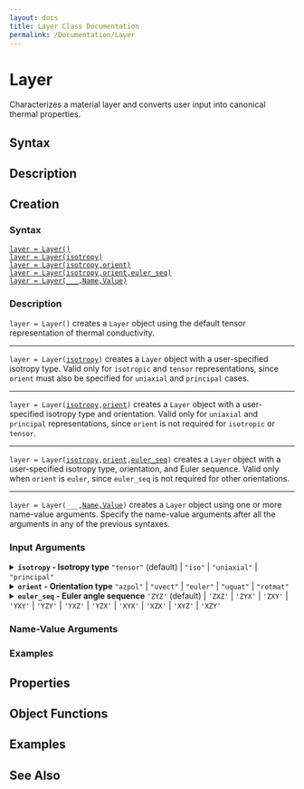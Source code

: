 ```yaml
---
layout: docs
title: Layer Class Documentation
permalink: /Documentation/Layer
---
```


# Layer

Characterizes a material layer and converts user input into canonical thermal properties.

## Syntax

## Description

## Creation

### Syntax

[`layer = Layer()`](#d1)<br>
[`layer = Layer(isotropy)`](#d2)<br>
[`layer = Layer(isotropy,orient)`](#d3)<br>
[`layer = Layer(isotropy,orient,euler_seq)`](#d4)<br>
[`layer = Layer(___,Name,Value)`](#d5)<br>

### Description

<a id="d1"></a>

`layer = Layer()` creates a `Layer` object using the default tensor representation of thermal conductivity.

<a id="d2"></a>

<hr>

`layer = Layer(`[`isotropy`](#isotropy-argument)`)` creates a `Layer` object with a user-specified isotropy type. Valid only for `isotropic` and `tensor` representations, since `orient` must also be specified for `uniaxial` and `principal` cases.

<a id="d3"></a>

<hr>

`layer = Layer(`[`isotropy`](#isotropy-argument)`,`[`orient`](#orient-argument)`)` creates a `Layer` object with a user-specified isotropy type and orientation. Valid only for `uniaxial` and `principal` representations, since `orient` is not required for `isotropic` or `tensor`.

<a id="d4"></a>

<hr>

`layer = Layer(`[`isotropy`](#isotropy-argument)`,`[`orient`](#orient-argument)`,`[`euler_seq`](#euler-seq-argument)`)` creates a `Layer` object with a user-specified isotropy type, orientation, and Euler sequence. Valid only when `orient` is `euler`, since `euler_seq` is not required for other orientations.

<a id="d5"></a>

<hr>

`layer = Layer(___,`[`Name,Value`](#name-value-arguments)`)` creates a `Layer` object using one or more name-value arguments. Specify the name-value arguments after all the arguments in any of the previous syntaxes.

### Input Arguments
<details class="custom-details" id="isotropy-argument">
    <summary>
        <span class="summary-text">
            <b><code>isotropy</code> - Isotropy type</b>
            <span class="subline">
              <code>"tensor"</code> (default) | <code>"iso"</code> | <code>"uniaxial"</code> | <code>"principal"</code></span>
        </span>
    </summary>
    <div>
        <p>
            Isotropy type specifies the isotropy level of the layer.
        </p>
        <ul>
            <li><code>"iso"</code>: For scalar thermal conductivity <code>k</code></li>
            <li><code>"uniaxial"</code>: For 2 principal thermal conductivities along a specified axis <code>k∥</code> and perpendicular to that axis <code>k⊥</code></li>
            <li><code>"principal"</code>: For 3 principal thermal conductivities sorted in descending order <code>kp1 > kp2 > kp3</code></li>
            <li><code>"tensor"</code>: For 6 element thermal conductivity tensor <code>K11</code>, <code>K21</code>, <code>K31</code>, <code>K22</code>, <code>K32</code>, <code>K33</code></li>
        </ul>
        <p>
            <code>char</code> and <code>string</code> inputs are case-insensitive and may be specified as a unique leading substring of any one of the above listed options.
        </p>
        <p>
            <b>Data Types:</b> <code>char</code> | <code>string</code> | <a href="{{ '/Documentation/OrientEnum' | relative_url }}"><code>OrientEnum</code></a>
        </p>
    </div>
</details>

<details class="custom-details" id="orient-argument">
    <summary>
        <span class="summary-text">
            <b><code>orient</code> - Orientation type</b>
            <span class="subline">
                <code>"azpol"</code> | <code>"uvect"</code> | <code>"euler"</code> | <code>"uquat"</code> | <code>"rotmat"</code>
            </span>
        </span>
    </summary>
    <div>
        <p>
            Orientation type specifies how the principal axes orientations of the layer are represented.
            Required when <code>isotropy</code> equals either <code>"uniaxial"</code> or <code>"principal"</code>.
        </p>
        <ul>
            <li><code>"azpol"</code>: For representing the <code>k∥</code> axis as azimuthal <code>θ_az</code> and polar <code>θ_pol</code> angles. Use only when <code>film_isotropy = "uniaxial"</code>.</li>
            <li><code>"uvect"</code>: For representing the <code>k∥</code> axis as a unit vector <code>v1</code>, <code>v2</code>, <code>v3</code>. Use only when <code>film_isotropy = "uniaxial"</code>.</li>
            <li><code>"euler"</code>: For representing the orientation of the principal axes as Euler angles <code>θA1</code>, <code>θB2</code>, <code>θC3</code>, with <code>A</code>, <code>B</code>, <code>C</code> \(\in\) {<code>'X'</code>, <code>'Y'</code>, <code>'Z'</code>}</li>
            <li><code>"uquat"</code>: For representing the orientation of the principal axes as a unit quaternion <code>q1</code>, <code>q2</code>, <code>q3</code>, <code>q4</code>.</li>
            <li><code>"rotmat"</code>: For representing the orientation of the principal axes as a rotation matrix <code>R11</code>, <code>R21</code>, <code>R31</code>, <code>R12</code>, <code>R22</code>, <code>R32</code>, <code>R13</code>, <code>R23</code>, <code>R33</code>.</li>
        </ul>
        <p>
            <code>char</code> and <code>string</code> inputs are case-insensitive and may be specified as a unique leading substring of any one of the above listed options.
        </p>
        <p>
            <b>Data Types:</b> <code>char</code> | <code>string</code> | <a href="{{ '/Documentation/IsotropyEnum' | relative_url }}"><code>IsotropyEnum</code></a>
        </p>
    </div>
</details>

<details class="custom-details" id="euler-seq-argument">
    <summary>
        <span class="summary-text">
            <b><code>euler_seq</code> - Euler angle sequence</b>
            <span class="subline">
                <code>'ZYZ'</code> (default) | <code>'ZXZ'</code> | <code>'ZYX'</code> | <code>'ZXY'</code> | <code>'YXY'</code> | <code>'YZY'</code> | <code>'YXZ'</code> | <code>'YZX'</code> | <code>'XYX'</code> | <code>'XZX'</code> | <code>'XYZ'</code> | <code>'XZY'</code>
            </span>
        </span>
    </summary>
    <div>
        <p>
            Euler angle sequence specified as three axes.
            I.e., computes the rotation matrix as \(\mathbf{R} = \mathbf{R}_i\left(\theta_1\right) \cdot \mathbf{R}_j\left(\theta_2\right) \cdot \mathbf{R}_k\left(\theta_3\right)\), where \(i, j, k \in \left\{x, y, z\right\}\) are the 1st, 2nd, and 3rd characters of the input character array, and:
        </p>
        <p>
            \(
            {\mathbf{R}_x(\theta) =
            \begin{bmatrix}
            1 & 0 & 0 \\
            0 & \cos\theta & -\sin\theta \\
            0 & \sin\theta & \cos\theta
            \end{bmatrix}},\,
            {\mathbf{R}_y(\theta) =
            \begin{bmatrix}
            \cos\theta & 0 & \sin\theta \\
            0 & 1 & 0 \\
            -\sin\theta & 0 & \cos\theta
            \end{bmatrix}},\,
            {\mathbf{R}_z(\theta) =
            \begin{bmatrix}
            \cos\theta & -\sin\theta & 0 \\
            \sin\theta & \cos\theta & 0 \\
            0 & 0 & 1
            \end{bmatrix}}
            \)
        </p>
        <p>
            Only referenced when either <code>film_orient</code> or <code>sub_orient</code> is set to <code>"euler"</code>.
        </p>
        <p>
            <code>char</code> and <code>string</code> inputs are case-insensitive and may be specified as a unique leading substring of any one of the above listed options.
        </p>
        <p>
            <b>Data Types:</b> <code>char</code> | <code>string</code> | <a href="{{ '/Documentation/SeqEnum' | relative_url }}"><code>SeqEnum</code></a>
        </p>
    </div>
</details>

### Name-Value Arguments

### Examples


## Properties

## Object Functions

## Examples

## See Also
